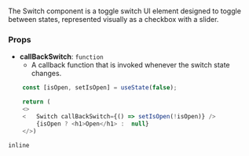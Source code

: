 # <Switch>

The Switch component is a toggle switch UI element designed to toggle between states, 
represented visually as a checkbox with a slider.

### Props

- **callBackSwitch**: `function`
  - A callback function that is invoked whenever the switch state changes.


```javascript
    const [isOpen, setIsOpen] = useState(false);

    return (
    <>
    <   Switch callBackSwitch={() => setIsOpen(!isOpen)} />
        {isOpen ? <h1>Open</h1> :  null}
    </>)
```

```inline```